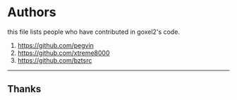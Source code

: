 # Authors
this file lists people who have contributed in goxel2's code.

1. https://github.com/pegvin
2. https://github.com/xtreme8000
3. https://github.com/bztsrc

---

## Thanks
